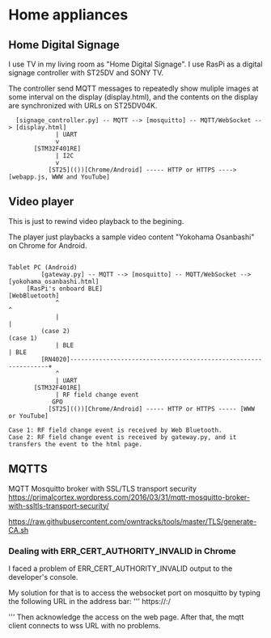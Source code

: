 # Home appliances

## Home Digital Signage

I use TV in my living room as "Home Digital Signage". I use RasPi as a digital signage controller with ST25DV and SONY TV.

The controller send MQTT messages to repeatedly show muliple images at some interval on the display (display.html), and the contents on the display are synchronized with URLs on ST25DV04K.

```
  [signage_controller.py] -- MQTT --> [mosquitto] -- MQTT/WebSocket --> [display.html]
             | UART
             v
       [STM32F401RE]
             | I2C
             v
           [ST25](())[Chrome/Android] ----- HTTP or HTTPS ----> [webapp.js, WWW and YouTube]

```

## Video player

This is just to rewind video playback to the begining.

The player just playbacks a sample video content "Yokohama Osanbashi" on Chrome for Android.

```
                                                                       Tablet PC (Android)
         [gateway.py] -- MQTT --> [mosquitto] -- MQTT/WebSocket --> [yokohama_osanbashi.html]
     [RasPi's onboard BLE]                                               [WebBluetooth]
             ^                                                                   ^
             |                                                                   |
         (case 2)                                                            (case 1)
             | BLE                                                               | BLE
         [RN4020]----------------------------------------------------------------+
             ^
             | UART
       [STM32F401RE]
             | RF field change event
            GPO
           [ST25](())[Chrome/Android] ----- HTTP or HTTPS ----- [WWW or YouTube]

Case 1: RF field change event is received by Web Bluetooth.
Case 2: RF field change event is received by gateway.py, and it transfers the event to the html page.

```

## MQTTS


MQTT Mosquitto broker with SSL/TLS transport security
https://primalcortex.wordpress.com/2016/03/31/mqtt-mosquitto-broker-with-ssltls-transport-security/

https://raw.githubusercontent.com/owntracks/tools/master/TLS/generate-CA.sh

### Dealing with ERR_CERT_AUTHORITY_INVALID in Chrome

I faced a problem of ERR_CERT_AUTHORITY_INVALID output to the developer's console.

My solution for that is to access the websocket port on mosquitto by typing the following URL in the address bar:
'''
https://<host address>:<wss port number>/

'''
Then acknowledge the access on the web page. After that, the mqtt client connects to wss URL with no problems.

